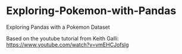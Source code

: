 # Exploring-Pokemon-with-Pandas
Exploring Pandas with a Pokemon Dataset



Based on the youtube tutorial from Keith Galli:
https://www.youtube.com/watch?v=vmEHCJofslg

